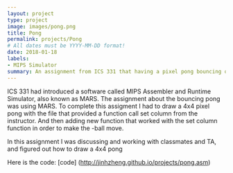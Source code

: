 ```yaml
---
layout: project
type: project
image: images/pong.png
title: Pong
permalink: projects/Pong
# All dates must be YYYY-MM-DD format!
date: 2018-01-18
labels:
- MIPS Simulator
summary: An assignment from ICS 331 that having a pixel pong bouncing on the display screen by using MIPS Simulator.
---
```


ICS 331 had introduced a software called MIPS Assembler and Runtime Simulator, also known as MARS. The assignment about the bouncing pong was using MARS. To complete this assigment I had to draw a 4x4 pixel pong with the file that provided a function call set column from the instructor. And then adding new function that worked with the set column function in order to make the -ball move.   



In this assignment I was discussing and working with classmates and TA, and figured out how to draw a 4x4 pong  

Here is the code: [code] (http://jinhzheng.github.io/projects/pong.asm) 







